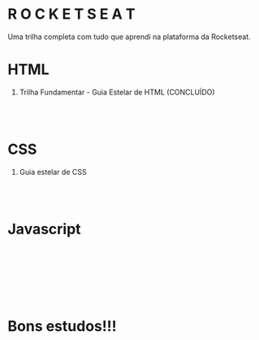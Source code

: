 # R O C K E T S E A T

Uma trilha completa com tudo que aprendi na plataforma da Rocketseat.

<h1>HTML</h1>
<ol>
        <li>Trilha Fundamentar - Guia Estelar de HTML (CONCLUÍDO)</li>
</ol>

<br><br>

<h1>CSS</h1>
<ol>
        <li>Guia estelar de CSS</li>
</ol>

<br><br>

<h1>Javascript</h1>
<ul>

</ul>

<br><br>

</br></br></br>
<h1>Bons estudos!!!</h1>
